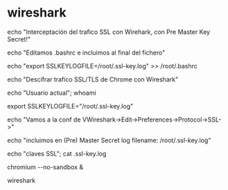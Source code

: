 # wireshark

echo "Interceptación del trafico SSL con Wirehark, con Pre Master Key Secret!"

echo "Editamos .bashrc e incluimos al final del fichero"

echo "export SSLKEYLOGFILE=/root/.ssl-key.log" >> /root/.bashrc

echo "Descifrar trafico SSL/TLS de Chrome con Wireshark"

echo "Usuario actual"; whoami

export SSLKEYLOGFILE="/root/.ssl-key.log"

echo "Vamos a la conf de VWireshark->Edit->Preferences->Protocol->SSL->"

echo "incluimos en (Pre) Master Secret log filename: /root/.ssl-key.log"

echo "claves SSL"; cat .ssl-key.log

chromium --no-sandbox &

wireshark
